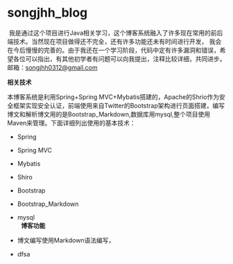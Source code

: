 # songjhh_blog

 我是通过这个项目进行Java相关学习，这个博客系统融入了许多现在常用的前后端技术。当然现在项目做得还不完全，还有许多功能还未有时间进行开发，
 我会在今后慢慢的完善的。由于我还在一个学习阶段，代码中定有许多漏洞和错误，希望各位可以指出，有其他初学者有问题可以向我提出，注释比较详细，共同进步。
 邮箱：songjhh0312@gmail.com

**相关技术**

本博客系统是利用Spring+Spring MVC+Mybatis搭建的，Apache的Shrio作为安全框架实现安全认证，前端使用来自Twitter的Bootstrap架构进行页面搭建，编写
博文和解析博文用的是Bootstrap_Markdown,数据库用mysql,整个项目使用Maven来管理。下面详细列出使用的基本技术：
- Spring
- Spring MVC
- Mybatis
- Shiro
- Bootstrap
- Bootstrap_Markdown
- mysql\
 
 **博客功能**

- 博文编写使用Markdown语法编写，
- dfsa
